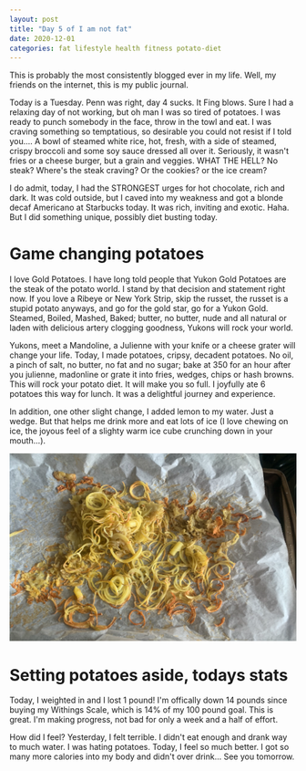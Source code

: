 ```yaml
---
layout: post
title: "Day 5 of I am not fat"
date: 2020-12-01
categories: fat lifestyle health fitness potato-diet
---
```


This is probably the most consistently blogged ever in my life. Well, my friends on the internet, this is my public journal.

Today is a Tuesday. Penn was right, day 4 sucks. It Fing blows. Sure I had a relaxing day of not working, but oh man I was so tired of potatoes. I was ready to punch somebody in the face, throw in the towl and eat. I was craving something so temptatious, so desirable you could not resist if I told you.... A bowl of steamed white rice, hot, fresh, with a side of steamed, crispy broccoli and some soy sauce dressed all over it. Seriously, it wasn't fries or a cheese burger, but a grain and veggies. WHAT THE HELL? No steak? Where's the steak craving? Or the cookies? or the ice cream? 

I do admit, today, I had the STRONGEST urges for hot chocolate, rich and dark. It was cold outside, but I caved into my weakness and got a blonde decaf Americano at Starbucks today. It was rich, inviting and exotic. Haha. But I did something unique, possibly diet busting today. 

# Game changing potatoes

I love Gold Potatoes. I have long told people that Yukon Gold Potatoes are the steak of the potato world. I stand by that decision and statement right now. If you love a Ribeye or New York Strip, skip the russet, the russet is a stupid potato anyways, and go for the gold star, go for a Yukon Gold. Steamed, Boiled, Mashed, Baked; butter, no butter, nude and all natural or laden with delicious artery clogging goodness, Yukons will rock your world. 

Yukons, meet a Mandoline, a Julienne with your knife or a cheese grater will change your life. Today, I made potatoes, cripsy, decadent potatoes. No oil, a pinch of salt, no butter, no fat and no sugar; bake at 350 for an hour after you julienne, madonline or grate it into fries, wedges, chips or hash browns. This will rock your potato diet. It will make you so full. I joyfully ate 6 potatoes this way for lunch. It was a delightful journey and experience. 

In addition, one other slight change, I added lemon to my water. Just a wedge. But that helps me drink more and eat lots of ice (I love chewing on ice, the joyous feel of a slighty warm ice cube crunching down in your mouth...). 

![Yummy goodness](/assets/img/potato-diet-posts/hash-spiralized-potatoes.png)

# Setting potatoes aside, todays stats

Today, I weighted in and I lost 1 pound! I'm offically down 14 pounds since buying my Withings Scale, which is 14% of my 100 pound goal. This is great. I'm making progress, not bad for only a week and a half of effort. 

How did I feel? Yesterday, I felt terrible. I didn't eat enough and drank way to much water. I was hating potatoes. Today, I feel so much better. I got so many more calories into my body and didn't over drink... See you tomorrow. 